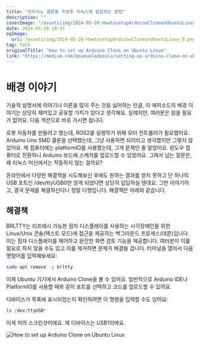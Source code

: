 ```yaml
---
title: "아두이노 클론을 우분투 리눅스에 설정하는 방법"
description: ""
coverImage: "/assets/img/2024-05-20-HowtosetupArduinoCloneonUbuntuLinux_0.png"
date: 2024-05-20 19:37
ogImage:
  url: /assets/img/2024-05-20-HowtosetupArduinoCloneonUbuntuLinux_0.png
tag: Tech
originalTitle: "How to set up Arduino Clone on Ubuntu Linux"
link: "https://medium.com/@samueladesola/setting-up-arduino-clone-on-ubuntu-linux-bca3feb061b1"
---
```


# 배경 이야기

기술적 설명서에 이야기나 이론을 많이 주는 것을 싫어하는 만큼, 이 에피소드의 배경 이야기는 상당히 재미있고 공유할 가치가 있다고 생각해요. 실례지만, 여러분은 읽을 필요가 없어요. 다음 섹션으로 바로 가시면 됩니다.

로봇 자동차를 만들려고 했는데, ROS2를 실행하기 위해 모터 컨트롤러가 필요했어요. Arduino Uno SMD 클론을 선택했는데, 그냥 사용하면 되리라고 생각했지만 그렇지 않았어요. 제 컴퓨터에는 platformIO를 사용했는데, 그게 문제인 줄 알았어요. 윈도우 컴퓨터로 전환하니 Arduino 보드에 스케치를 업로드할 수 있었어요. 그래서 남는 질문은, 왜 리눅스 머신에서는 작동하지 않는 걸까요?

<div class="content-ad"></div>

온라인에서 다양한 해결책을 시도해보신 후에도 원하는 결과를 얻지 못하고 단 하나의 USB 포트인 /dev/ttyUSB0만 얻게 되었다면 상당히 답답하실 텐데요. 그만 이야기하고, 결국 문제를 해결하신다니 정말 다행입니다. 해결책은 아래와 같습니다.

## 해결책

BRLTTY는 리프레시 가능한 점자 디스플레이를 사용하는 시각장애인을 위한 Linux/Unix 콘솔(텍스트 모드)에 접근을 제공하는 백그라운드 프로세스(데몬)입니다. 이는 점자 디스플레이를 제어하고 완전한 화면 검토 기능을 제공합니다. 여러분이 이를 필요로 하지 않을 수도 있고 이를 제거하면 문제가 해결될 겁니다. 터미널을 열어서 다음 명령어를 입력해보세요:

```bash
sudo apt remove -y brltty
```

<div class="content-ad"></div>

이제 Ubuntu 기기에서 Arduino Clone을 볼 수 있어요. 일반적으로 Arduino IDE나 PlatformIO를 사용할 때와 같이 포트를 선택하고 코드를 업로드할 수 있어요.

디바이스가 목록에 표시되었는지 확인하려면 이 명령을 입력할 수도 있어요:

```js
ls /dev/ttyUSB*
```

이게 저의 스크린샷이에요. 제 디바이스는 USB1이에요.

<div class="content-ad"></div>

![How to set up Arduino Clone on Ubuntu Linux](/assets/img/2024-05-20-HowtosetupArduinoCloneonUbuntuLinux_1.png)
